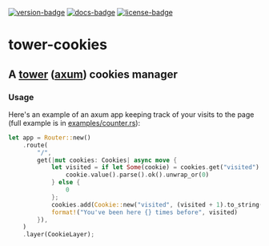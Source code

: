 [![version-badge][]][crate-url]
[![docs-badge][]][docs-url]
[![license-badge][]][crate-url]

# tower-cookies

## A [tower] ([axum]) cookies manager

### Usage

Here's an example of an axum app keeping track of your visits to the page (full example is in
[examples/counter.rs][example]):

```rust
let app = Router::new()
    .route(
        "/",
        get(|mut cookies: Cookies| async move {
            let visited = if let Some(cookie) = cookies.get("visited") {
                cookie.value().parse().ok().unwrap_or(0)
            } else {
                0
            };
            cookies.add(Cookie::new("visited", (visited + 1).to_string()));
            format!("You've been here {} times before", visited)
        }),
    )
    .layer(CookieLayer);
```

[tower]: https://crates.io/crates/tower
[axum]: https://crates.io/crates/axum
[example]: https://github.com/imbolc/tower-cookies/blob/main/examples/counter.rs

[version-badge]: https://img.shields.io/crates/v/tower-cookies.svg
[docs-badge]: https://docs.rs/tower-cookies/badge.svg
[license-badge]: https://img.shields.io/crates/l/tower-cookies.svg
[crate-url]: https://crates.io/crates/tower-cookies
[docs-url]: https://docs.rs/tower-cookies
